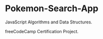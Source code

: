 # Pokemon-Search-App

JavaScript Algorithms and Data Structures. 


freeCodeCamp Certification Project.
